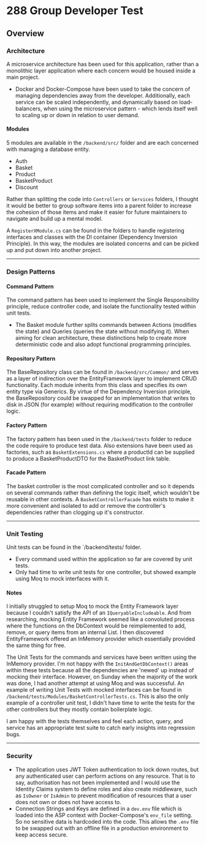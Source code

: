 # 288 Group Developer Test

## Overview

### Architecture

A microservice architecture has been used for this application, rather than a monolithic layer application where each concern would be housed inside a main project.

- Docker and Docker-Compose have been used to take the concern of managing dependencies away from the developer. Additionally, each service can be scaled independently, and dynamically based on load-balancers, when using the microservice pattern - which lends itself well to scaling up or down in relation to user demand.

#### Modules

5 modules are available in the `/backend/src/` folder and are each concerned with managing a database entity.

- Auth
- Basket
- Product
- BasketProduct
- Discount

Rather than splitting the code into `Controllers` or `Services` folders, I thought it would be better to group software items into a parent folder to increase the cohesion of those items and make it easier for future maintainers to navigate and build up a mental model.

A `RegisterXModule.cs` can be found in the folders to handle registering interfaces and classes with the DI container (Dependency Inversion Principle). In this way, the modules are isolated concerns and can be picked up and put down into another project.

---

### Design Patterns

#### Command Pattern

The command pattern has been used to implement the Single Responsibility principle, reduce controller code, and isolate the functionality tested within unit tests.

- The Basket module further splits commands between Actions (modifies the state) and Queries (queries the state without modifying it). When aiming for clean architecture, these distinctions help to create more deterministic code and also adopt functional programming principles.

#### Repository Pattern

The BaseRepository class can be found in `/backend/src/Common/` and serves as a layer of indirection over the EntityFramework layer to implement CRUD functionality. Each module inherits from this class and specifies its own entity type via Generics. By virtue of the Dependency Inversion principle, the BaseRepository could be swapped for an implementation that writes to disk in JSON (for example) without requiring modification to the controller logic.

#### Factory Pattern

The factory pattern has been used in the `/backend/tests` folder to reduce the code require to produce test data. Also extensions have been used as factories, such as `BasketExtensions.cs` where a productId can be supplied to produce a BasketProductDTO for the BasketProduct link table.

#### Facade Pattern

The basket controller is the most complicated controller and so it depends on several commands rather than defining the logic itself, which wouldn't be reusable in other contexts. A `BasketControllerFacade` has exists to make it more convenient and isolated to add or remove the controller's dependencies rather than clogging up it's constructor.

---

### Unit Testing

Unit tests can be found in the `/backend/tests/ folder.

- Every command used within the application so far are covered by unit tests.
- Only had time to write unit tests for one controller, but showed example using Moq to mock interfaces with it.

#### Notes

I initially struggled to setup Moq to mock the Entity Framework layer because I couldn't satisfy the API of an `IQueryableIncludeable`. And from researching, mocking Entity Framework seemed like a convoluted process where the functions on the DbContext would be reimplemented to add, remove, or query items from an internal List. I then discovered EntityFramework offered an InMemory provider which essentially provided the same thing for free.

The Unit Tests for the commands and services have been written using the InMemory provider. I'm not happy with the `InitAndGetDbContext()` areas within these tests because all the dependencies are 'newed' up instead of mocking their interface. However, on Sunday when the majority of the work was done, I had another attempt at using Moq and was successful. An example of writing Unit Tests with mocked interfaces can be found in `/backend/tests/Modules/BasketControllerTests.cs`. This is also the only example of a controller unit test, I didn't have time to write the tests for the other controllers but they mostly contain boilerplate logic.

I am happy with the tests themselves and feel each action, query, and service has an appropriate test suite to catch early insights into regression bugs.

---

### Security

- The application uses JWT Token authentication to lock down routes, but any authenticated user can perform actions on any resource. That is to say, authorisation has not been implemented and I would use the Identity Claims system to define roles and also create middleware, such as `IsOwner` or `IsAdmin` to prevent modification of resources that a user does not own or does not have access to.
- Connection Strings and Keys are defined in a `dev.env` file which is loaded into the ASP context with Docker-Compose's `env_file` setting. So no sensitive data is hardcoded into the code. This allows the `.env` file to be swapped out with an offline file in a production environment to keep access secure.
